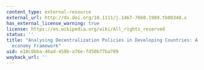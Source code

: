 ```yaml
---
content_type: external-resource
external_url: http://dx.doi.org/10.1111/j.1467-7660.1989.tb00340.x
has_external_license_warning: true
license: https://en.wikipedia.org/wiki/All_rights_reserved
status: ''
title: "Analysing Decentralization Policies in Developing Countries: A Political\u2010\
  economy Framework"
uid: e18c8bba-46ad-459b-a76e-fd50b77ba789
wayback_url: ''
---
```

